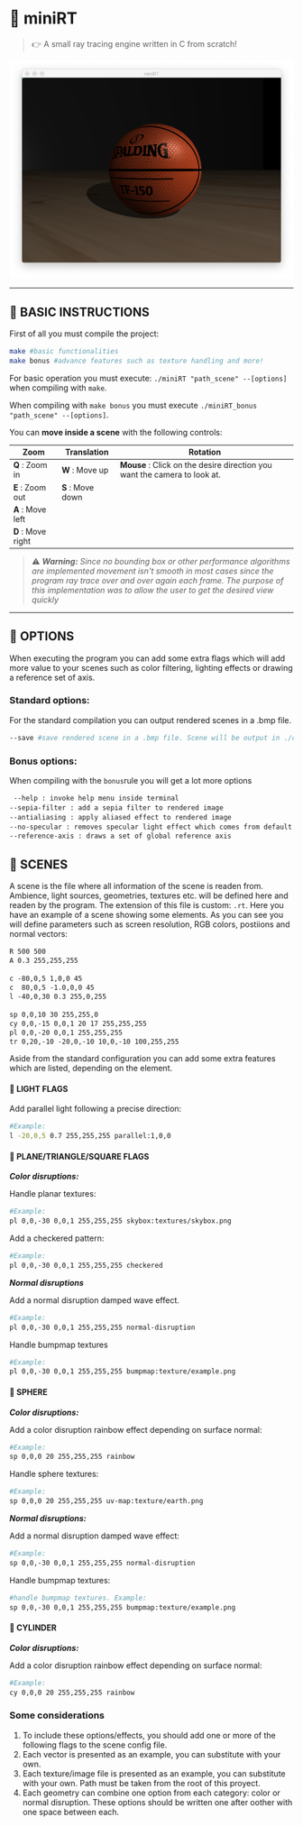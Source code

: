 # :flashlight: miniRT

> 👉 A small ray tracing engine written in C from scratch!

![picture alt](rendered_images/spalding.png "hello world!")

--- 

## :wrench: BASIC INSTRUCTIONS

First of all you must compile the project:
``` bash
make #basic functionalities
make bonus #advance features such as texture handling and more!
``` 
For basic operation you must execute: `./miniRT "path_scene" --[options]` when compiling with `make`.

When compiling with `make bonus` you must execute `./miniRT_bonus "path_scene" --[options]`.

You can **move inside a scene** with the following controls:

Zoom | Translation | Rotation
--- | --- | ---
**Q** : Zoom in | **W** : Move up | **Mouse** : Click on the desire direction you want the camera to look at.
**E** : Zoom out | **S** : Move down
 | **A** : Move left
 | **D** : Move right

> :warning: _**Warning:** Since no bounding box or other performance algorithms are implemented movement isn't smooth in most cases since the program ray trace over and over again each frame. The purpose of this implementation was to allow the user to get the desired view quickly_ 
---
## :helicopter: OPTIONS
When executing the program you can add some extra flags which will add more value to your scenes such as color filtering, lighting effects or drawing a reference set of axis.

### Standard options:
For the standard compilation you can output rendered scenes in a .bmp file.
``` bash
--save #save rendered scene in a .bmp file. Scene will be output in ./output_bmp folder
```


### Bonus options:
When compiling with the `bonus`rule you will get a lot more options
```bash
 --help : invoke help menu inside terminal
--sepia-filter : add a sepia filter to rendered image 
--antialiasing : apply aliased effect to rendered image
--no-specular : removes specular light effect which comes from default
--reference-axis : draws a set of global reference axis
``` 

## :city_sunset: SCENES
A scene is the file where all information of the scene is readen from. Ambience, light sources, geometries, textures etc. will be defined here and readen by the program. The extension of this file is custom: `.rt`. Here you have an example of a scene showing some elements. As you can see you will define parameters such as screen resolution, RGB colors, postiions and normal vectors:

```
R 500 500
A 0.3 255,255,255

c -80,0,5 1,0,0 45
c  80,0,5 -1.0,0,0 45
l -40,0,30 0.3 255,0,255

sp 0,0,10 30 255,255,0
cy 0,0,-15 0,0,1 20 17 255,255,255
pl 0,0,-20 0,0,1 255,255,255
tr 0,20,-10 -20,0,-10 10,0,-10 100,255,255
```

Aside from the standard configuration you can add some extra features which are listed, depending on the element.

#### :flashlight: LIGHT FLAGS
Add parallel light following a precise direction:
```bash
#Example:
l -20,0,5 0.7 255,255,255 parallel:1,0,0
```
#### :triangular_ruler: PLANE/TRIANGLE/SQUARE FLAGS

___Color disruptions:___

Handle planar textures:
```bash    
#Example:
pl 0,0,-30 0,0,1 255,255,255 skybox:textures/skybox.png
```
Add a checkered pattern:
```bash
#Example:
pl 0,0,-30 0,0,1 255,255,255 checkered
```
___Normal disruptions___

Add a normal disruption damped wave effect. 
```bash
#Example:
pl 0,0,-30 0,0,1 255,255,255 normal-disruption
```
Handle bumpmap textures
```bash
#Example:
pl 0,0,-30 0,0,1 255,255,255 bumpmap:texture/example.png
```

#### :basketball: SPHERE

___Color disruptions:___

Add a color disruption rainbow effect depending on surface normal:
```bash
#Example:
sp 0,0,0 20 255,255,255 rainbow
```
Handle sphere textures:
```bash
#Example:
sp 0,0,0 20 255,255,255 uv-map:texture/earth.png
```

___Normal disruptions:___

Add a normal disruption damped wave effect:
```bash    
#Example:
sp 0,0,-30 0,0,1 255,255,255 normal-disruption
```
Handle bumpmap textures: 
```bash
#handle bumpmap textures. Example:
sp 0,0,-30 0,0,1 255,255,255 bumpmap:texture/example.png
```
#### :straight_ruler: CYLINDER

___Color disruptions:___

Add a color disruption rainbow effect depending on surface normal:
```bash
#Example:
cy 0,0,0 20 255,255,255 rainbow
```


### Some considerations

1. To include these options/effects, you should add one or more of the following flags to the scene config file.
2. Each vector is presented as an example, you can substitute with your own.
3. Each texture/image file is presented as an example, you can substitute with your own. Path must be taken from the root of this proyect.
4. Each geometry can combine one option from each category: color or normal disruption. These options should be written one after oother with one space between each.
